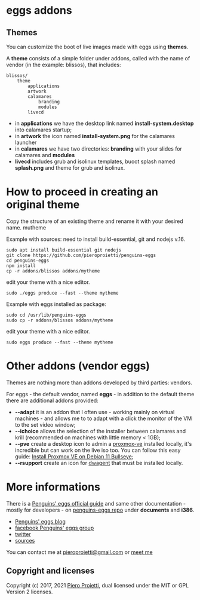 # eggs addons

## Themes

You can customize the boot of live images made with eggs using **themes**.

A **theme** consists of a simple folder under addons, called with the name of 
vendor (in the example: blissos), that includes:

```
blissos/
    theme
        applications
        artwork
        calamares
            branding
            modules
        livecd
```

* in **applications** we have the desktop link named **install-system.desktop** into calamares startup;
* in **artwork** the icon named **install-system.png** for the calamares launcher
* in **calamares** we have two directories: **branding** with your slides for calamares and **modules**
* **livecd** includes grub and isolinux templates, buoot splash named **splash.png** and theme for grub and isolinux.


# How to proceed in creating an original theme
Copy the structure of an existing theme and rename it with your desired name. mutheme

Example with sources: need to install build-essential, git and nodejs v.16.

```
sudo apt install build-essential git nodejs 
git clone https://github.com/pieroproietti/penguins-eggs
cd penguins-eggs
npm install
cp -r addons/blissos addons/mytheme
```
edit your theme with a nice editor.
```
sudo ./eggs produce --fast --theme mytheme
```
Example with eggs installed as package:
```
sudo cd /usr/lib/penguins-eggs
sudo cp -r addons/blissos addons/mytheme
```
edit your theme with a nice editor.
```
sudo eggs produce --fast --theme mytheme
```


# Other addons (vendor eggs)

Themes are nothing more than addons developed by third parties: vendors.

For eggs - the default vendor, named **eggs** - in addition to the default 
theme there are additional addons provided:

* **--adapt** it is an addon that I often use - working mainly on virtual machines - 
and allows me to to adapt with a click the monitor of the VM to the set 
video window;
* __--ichoice__ allows the selection of the installer between calamares and krill 
(recommended on machines with little memory < 1GB);
* __--pve__ create a desktop icon to admin a [proxmox-ve](https://www.proxmox.com/en/proxmox-ve) installed locally, it's incredible but can work on the live iso too. You can follow this easy guide: [Install Proxmox VE on Debian 11 Bullseye](https://pve.proxmox.com/wiki/Install_Proxmox_VE_on_Debian_11_Bullseye);
* __--rsupport__ create an icon for [dwagent](https://www.dwservice.net) that must be installed locally.

# More informations
There is a [Penguins' eggs official guide](https://penguins-eggs.net/docs/Tutorial/eggs-users-guide) and same other documentation - mostly for developers - on [penguins-eggs repo](https://github.com/pieroproietti/penguins-eggs) under **documents** and **i386**.

* [Penguins' eggs blog](https://penguins-eggs.net)    
* [facebook Penguins' eggs group](https://www.facebook.com/groups/128861437762355/)
* [twitter](https://twitter.com/pieroproietti)
* [sources](https://github.com/pieroproietti/penguins-krill)

You can contact me at pieroproietti@gmail.com or [meet me](https://meet.jit.si/PenguinsEggsMeeting)

## Copyright and licenses
Copyright (c) 2017, 2021 [Piero Proietti](https://penguins-eggs.net/about-me.html), dual licensed under the MIT or GPL Version 2 licenses.
